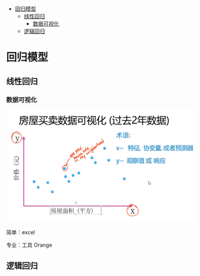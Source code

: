 <!-- TOC -->

- [回归模型](#回归模型)
    - [线性回归](#线性回归)
        - [数据可视化](#数据可视化)
    - [逻辑回归](#逻辑回归)

<!-- /TOC -->

<a id="markdown-回归模型" name="回归模型"></a>
# 回归模型

<a id="markdown-线性回归" name="线性回归"></a>
## 线性回归

<a id="markdown-数据可视化" name="数据可视化"></a>
### 数据可视化
![](../assets/回归/Snipaste_2018-03-07_12-53-17.png)

简单：excel

专业：工具 Orange


<a id="markdown-逻辑回归" name="逻辑回归"></a>
## 逻辑回归